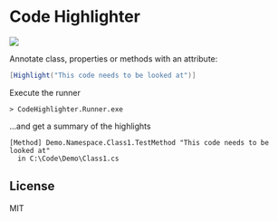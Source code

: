 # Code Highlighter

![](image/Logo.png)

Annotate class, properties or methods with an attribute:

```c#
[Highlight("This code needs to be looked at")]
```

Execute the runner

```
> CodeHighlighter.Runner.exe
```

...and get a summary of the highlights

```text
[Method] Demo.Namespace.Class1.TestMethod "This code needs to be looked at"
  in C:\Code\Demo\Class1.cs
```

## License

MIT

